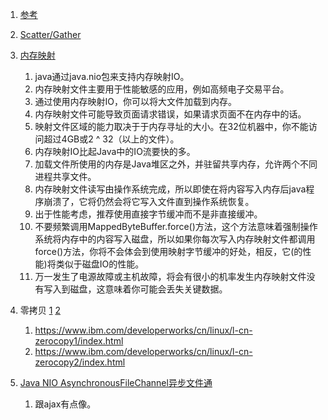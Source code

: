 1. [参考](https://github.com/Snailclimb/JavaGuide/blob/master/Java%E7%9B%B8%E5%85%B3/Java%20IO%E4%B8%8ENIO.md#%E4%B8%80-java-io%EF%BC%8C%E7%A1%AC%E9%AA%A8%E5%A4%B4%E4%B9%9F%E8%83%BD%E5%8F%98%E8%BD%AF)   
2. [Scatter/Gather](http://ifeve.com/java-nio-scattergather/)
3. [内存映射](https://blog.csdn.net/Evankaka/article/details/48464013)
    1. java通过java.nio包来支持内存映射IO。
    1. 内存映射文件主要用于性能敏感的应用，例如高频电子交易平台。
    2. 通过使用内存映射IO，你可以将大文件加载到内存。
    1. 内存映射文件可能导致页面请求错误，如果请求页面不在内存中的话。
    1. 映射文件区域的能力取决于于内存寻址的大小。在32位机器中，你不能访问超过4GB或2 ^ 32（以上的文件）。
    1. 内存映射IO比起Java中的IO流要快的多。
    1. 加载文件所使用的内存是Java堆区之外，并驻留共享内存，允许两个不同进程共享文件。
    1. 内存映射文件读写由操作系统完成，所以即使在将内容写入内存后java程序崩溃了，它将仍然会将它写入文件直到操作系统恢复。
    1. 出于性能考虑，推荐使用直接字节缓冲而不是非直接缓冲。
    1. 不要频繁调用MappedByteBuffer.force()方法，这个方法意味着强制操作系统将内存中的内容写入磁盘，所以如果你每次写入内存映射文件都调用force()方法，你将不会体会到使用映射字节缓冲的好处，相反，它(的性能)将类似于磁盘IO的性能。
    1. 万一发生了电源故障或主机故障，将会有很小的机率发生内存映射文件没有写入到磁盘，这意味着你可能会丢失关键数据。

4. 零拷贝 [1](https://www.cnblogs.com/z-sm/p/6547709.html) [2](http://www.saily.top/2017/09/12/nio7/) 
    1. https://www.ibm.com/developerworks/cn/linux/l-cn-zerocopy1/index.html     
    1. https://www.ibm.com/developerworks/cn/linux/l-cn-zerocopy2/index.html
1. [Java NIO AsynchronousFileChannel异步文件通](http://wiki.jikexueyuan.com/project/java-nio-zh/java-nio-asynchronousfilechannel.html)
    1. 跟ajax有点像。
 
